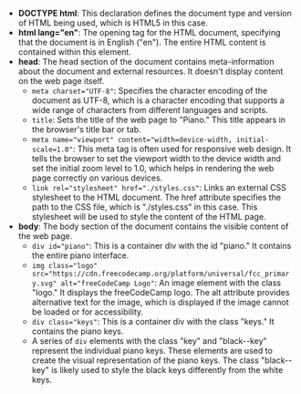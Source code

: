 <ul>
  <li><strong>DOCTYPE html</strong>: This declaration defines the document type and version of HTML being used, which is HTML5 in this case.</li>
  <li><strong>html lang="en"</strong>: The opening tag for the HTML document, specifying that the document is in English ("en"). The entire HTML content is contained within this element.</li>
  <li><strong>head</strong>: The head section of the document contains meta-information about the document and external resources. It doesn't display content on the web page itself.
    <ul>
      <li><code>meta charset="UTF-8"</code>: Specifies the character encoding of the document as UTF-8, which is a character encoding that supports a wide range of characters from different languages and scripts.</li>
      <li><code>title</code>: Sets the title of the web page to "Piano." This title appears in the browser's title bar or tab.</li>
      <li><code>meta name="viewport" content="width=device-width, initial-scale=1.0"</code>: This meta tag is often used for responsive web design. It tells the browser to set the viewport width to the device width and set the initial zoom level to 1.0, which helps in rendering the web page correctly on various devices.</li>
      <li><code>link rel="stylesheet" href="./styles.css"</code>: Links an external CSS stylesheet to the HTML document. The href attribute specifies the path to the CSS file, which is "./styles.css" in this case. This stylesheet will be used to style the content of the HTML page.</li>
    </ul>
  </li>
  <li><strong>body</strong>: The body section of the document contains the visible content of the web page.
    <ul>
      <li><code>div id="piano"</code>: This is a container div with the id "piano." It contains the entire piano interface.</li>
      <li><code>img class="logo" src="https://cdn.freecodecamp.org/platform/universal/fcc_primary.svg" alt="freeCodeCamp Logo"</code>: An image element with the class "logo." It displays the freeCodeCamp logo. The alt attribute provides alternative text for the image, which is displayed if the image cannot be loaded or for accessibility.</li>
      <li><code>div class="keys"</code>: This is a container div with the class "keys." It contains the piano keys.</li>
      <li>A series of <code>div</code> elements with the class "key" and "black--key" represent the individual piano keys. These elements are used to create the visual representation of the piano keys. The class "black--key" is likely used to style the black keys differently from the white keys.</li>
    </ul>
  </li>
</ul>
